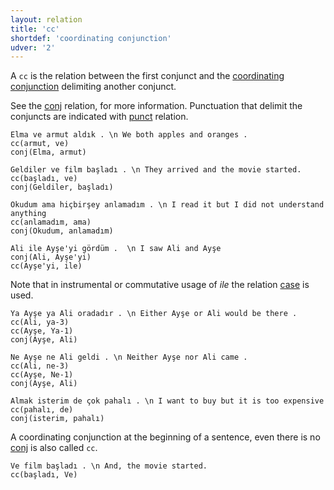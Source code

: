```yaml
---
layout: relation
title: 'cc'
shortdef: 'coordinating conjunction'
udver: '2'
---
```


A `cc` is the relation between the first conjunct and the [coordinating conjunction](../pos/CCONJ) delimiting another conjunct.

See the [conj]() relation, for more information.
Punctuation that delimit the conjuncts are indicated with [punct]() relation.

~~~ sdparse
Elma ve armut aldık . \n We both apples and oranges .
cc(armut, ve)
conj(Elma, armut)
~~~

~~~ sdparse
Geldiler ve film başladı . \n They arrived and the movie started.
cc(başladı, ve)
conj(Geldiler, başladı)
~~~

~~~ sdparse
Okudum ama hiçbirşey anlamadım . \n I read it but I did not understand anything
cc(anlamadım, ama)
conj(Okudum, anlamadım)
~~~

~~~ sdparse
Ali ile Ayşe'yi gördüm .  \n I saw Ali and Ayşe
conj(Ali, Ayşe'yi)
cc(Ayşe'yi, ile)
~~~
Note that in instrumental or commutative usage of _ile_ the relation [case]() is used.

~~~ sdparse
Ya Ayşe ya Ali oradadır . \n Either Ayşe or Ali would be there .
cc(Ali, ya-3)
cc(Ayşe, Ya-1)
conj(Ayşe, Ali)
~~~

~~~ sdparse
Ne Ayşe ne Ali geldi . \n Neither Ayşe nor Ali came .
cc(Ali, ne-3)
cc(Ayşe, Ne-1)
conj(Ayşe, Ali)
~~~

~~~ sdparse
Almak isterim de çok pahalı . \n I want to buy but it is too expensive
cc(pahalı, de)
conj(isterim, pahalı)
~~~

A coordinating conjunction at the beginning of a sentence,
even there is no [conj]() is also called ``cc``.

~~~ sdparse
Ve film başladı . \n And, the movie started.
cc(başladı, Ve)
~~~
<!-- Interlanguage links updated Po 11. listopadu 2024, 20:10:32 CET -->
